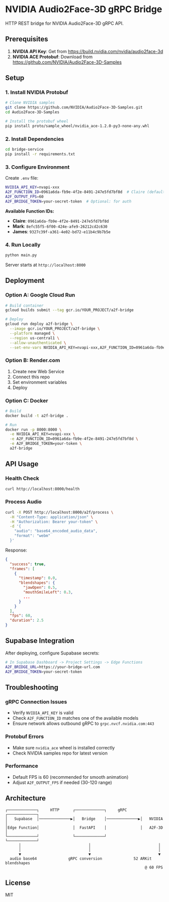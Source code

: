 # NVIDIA Audio2Face-3D gRPC Bridge

HTTP REST bridge for NVIDIA Audio2Face-3D gRPC API.

## Prerequisites

1. **NVIDIA API Key**: Get from https://build.nvidia.com/nvidia/audio2face-3d
2. **NVIDIA ACE Protobuf**: Download from https://github.com/NVIDIA/Audio2Face-3D-Samples

## Setup

### 1. Install NVIDIA Protobuf

```bash
# Clone NVIDIA samples
git clone https://github.com/NVIDIA/Audio2Face-3D-Samples.git
cd Audio2Face-3D-Samples

# Install the protobuf wheel
pip install proto/sample_wheel/nvidia_ace-1.2.0-py3-none-any.whl
```

### 2. Install Dependencies

```bash
cd bridge-service
pip install -r requirements.txt
```

### 3. Configure Environment

Create `.env` file:

```bash
NVIDIA_API_KEY=nvapi-xxx
A2F_FUNCTION_ID=0961a6da-fb9e-4f2e-8491-247e5fd7bf8d  # Claire (default)
A2F_OUTPUT_FPS=60
A2F_BRIDGE_TOKEN=your-secret-token  # Optional: for auth
```

**Available Function IDs:**
- **Claire**: `0961a6da-fb9e-4f2e-8491-247e5fd7bf8d`
- **Mark**: `8efc55f5-6f00-424e-afe9-26212cd2c630`
- **James**: `9327c39f-a361-4e02-bd72-e11b4c9b7b5e`

### 4. Run Locally

```bash
python main.py
```

Server starts at `http://localhost:8000`

## Deployment

### Option A: Google Cloud Run

```bash
# Build container
gcloud builds submit --tag gcr.io/YOUR_PROJECT/a2f-bridge

# Deploy
gcloud run deploy a2f-bridge \
  --image gcr.io/YOUR_PROJECT/a2f-bridge \
  --platform managed \
  --region us-central1 \
  --allow-unauthenticated \
  --set-env-vars NVIDIA_API_KEY=nvapi-xxx,A2F_FUNCTION_ID=0961a6da-fb9e-4f2e-8491-247e5fd7bf8d,A2F_BRIDGE_TOKEN=your-token
```

### Option B: Render.com

1. Create new Web Service
2. Connect this repo
3. Set environment variables
4. Deploy

### Option C: Docker

```bash
# Build
docker build -t a2f-bridge .

# Run
docker run -p 8000:8000 \
  -e NVIDIA_API_KEY=nvapi-xxx \
  -e A2F_FUNCTION_ID=0961a6da-fb9e-4f2e-8491-247e5fd7bf8d \
  -e A2F_BRIDGE_TOKEN=your-token \
  a2f-bridge
```

## API Usage

### Health Check

```bash
curl http://localhost:8000/health
```

### Process Audio

```bash
curl -X POST http://localhost:8000/a2f/process \
  -H "Content-Type: application/json" \
  -H "Authorization: Bearer your-token" \
  -d '{
    "audio": "base64_encoded_audio_data",
    "format": "webm"
  }'
```

Response:
```json
{
  "success": true,
  "frames": [
    {
      "timestamp": 0.0,
      "blendshapes": {
        "jawOpen": 0.5,
        "mouthSmileLeft": 0.3,
        ...
      }
    }
  ],
  "fps": 60,
  "duration": 2.5
}
```

## Supabase Integration

After deploying, configure Supabase secrets:

```bash
# In Supabase Dashboard -> Project Settings -> Edge Functions
A2F_BRIDGE_URL=https://your-bridge-url.com
A2F_BRIDGE_TOKEN=your-secret-token
```

## Troubleshooting

### gRPC Connection Issues

- Verify `NVIDIA_API_KEY` is valid
- Check `A2F_FUNCTION_ID` matches one of the available models
- Ensure network allows outbound gRPC to `grpc.nvcf.nvidia.com:443`

### Protobuf Errors

- Make sure `nvidia_ace` wheel is installed correctly
- Check NVIDIA samples repo for latest version

### Performance

- Default FPS is 60 (recommended for smooth animation)
- Adjust `A2F_OUTPUT_FPS` if needed (30-120 range)

## Architecture

```
┌─────────────┐     HTTP      ┌─────────────┐     gRPC      ┌─────────────┐
│   Supabase  │──────────────▶│   Bridge    │──────────────▶│   NVIDIA    │
│Edge Function│               │  FastAPI    │               │   A2F-3D    │
└─────────────┘               └─────────────┘               └─────────────┘
      │                              │                              │
      │                              │                              │
      ▼                              ▼                              ▼
  audio base64              gRPC conversion              52 ARKit blendshapes
                                                              @ 60 FPS
```

## License

MIT